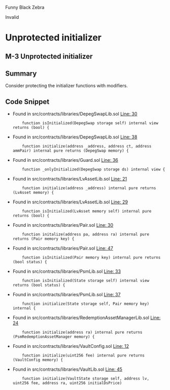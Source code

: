 Funny Black Zebra

Invalid

# Unprotected initializer

## M-3 Unprotected initializer

## Summary
Consider protecting the initializer functions with modifiers.

## Code Snippet


- Found in src/contracts/libraries/DepegSwapLib.sol [Line: 30](https://github.com/sherlock-audit/2024-08-cork-protocol/blob/main/Depeg-swap/contracts/libraries/DepegSwapLib.sol#L30)

	```solidity
	    function isInitialized(DepegSwap storage self) internal view returns (bool) {
	```

- Found in src/contracts/libraries/DepegSwapLib.sol [Line: 38](https://github.com/sherlock-audit/2024-08-cork-protocol/blob/main/Depeg-swap/contracts/libraries/DepegSwapLib.sol#L38)

	```solidity
	    function initialize(address _address, address ct, address ammPair) internal pure returns (DepegSwap memory) {
	```

- Found in src/contracts/libraries/Guard.sol [Line: 36](https://github.com/sherlock-audit/2024-08-cork-protocol/blob/main/Depeg-swap/contracts/libraries/Guard.sol#L36)

	```solidity
	    function _onlyInitialized(DepegSwap storage ds) internal view {
	```

- Found in src/contracts/libraries/LvAssetLib.sol [Line: 21](https://github.com/sherlock-audit/2024-08-cork-protocol/blob/main/Depeg-swap/contracts/libraries/LvAssetLib.sol#L21)

	```solidity
	    function initialize(address _address) internal pure returns (LvAsset memory) {
	```

- Found in src/contracts/libraries/LvAssetLib.sol [Line: 29](https://github.com/sherlock-audit/2024-08-cork-protocol/blob/main/Depeg-swap/contracts/libraries/LvAssetLib.sol#L29)

	```solidity
	    function isInitialized(LvAsset memory self) internal pure returns (bool) {
	```

- Found in src/contracts/libraries/Pair.sol [Line: 30](https://github.com/sherlock-audit/2024-08-cork-protocol/blob/main/Depeg-swap/contracts/libraries/Pair.sol#L30)

	```solidity
	    function initalize(address pa, address ra) internal pure returns (Pair memory key) {
	```

- Found in src/contracts/libraries/Pair.sol [Line: 47](https://github.com/sherlock-audit/2024-08-cork-protocol/blob/main/Depeg-swap/contracts/libraries/Pair.sol#L47)

	```solidity
	    function isInitialized(Pair memory key) internal pure returns (bool status) {
	```

- Found in src/contracts/libraries/PsmLib.sol [Line: 33](https://github.com/sherlock-audit/2024-08-cork-protocol/blob/main/Depeg-swap/contracts/libraries/PsmLib.sol#L33)

	```solidity
	    function isInitialized(State storage self) internal view returns (bool status) {
	```

- Found in src/contracts/libraries/PsmLib.sol [Line: 37](https://github.com/sherlock-audit/2024-08-cork-protocol/blob/main/Depeg-swap/contracts/libraries/PsmLib.sol#L37)

	```solidity
	    function initialize(State storage self, Pair memory key) internal {
	```

- Found in src/contracts/libraries/RedemptionAssetManagerLib.sol [Line: 24](https://github.com/sherlock-audit/2024-08-cork-protocol/blob/main/Depeg-swap/contracts/libraries/RedemptionAssetManagerLib.sol#L24)

	```solidity
	    function initialize(address ra) internal pure returns (PsmRedemptionAssetManager memory) {
	```

- Found in src/contracts/libraries/VaultConfig.sol [Line: 12](https://github.com/sherlock-audit/2024-08-cork-protocol/blob/main/Depeg-swap/contracts/libraries/VaultConfig.sol#L12)

	```solidity
	    function initialize(uint256 fee) internal pure returns (VaultConfig memory) {
	```

- Found in src/contracts/libraries/VaultLib.sol [Line: 45](https://github.com/sherlock-audit/2024-08-cork-protocol/blob/main/Depeg-swap/contracts/libraries/VaultLib.sol#L45)

	```solidity
	    function initialize(VaultState storage self, address lv, uint256 fee, address ra, uint256 initialDsPrice)
	```